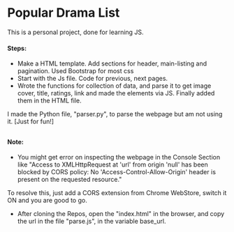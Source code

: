 # Popular Drama List

This is a personal project, done for learning JS. 
#### Steps:
 - Make a HTML template. Add sections for header, main-listing and pagination. Used Bootstrap for most css
 - Start with the Js file. Code for previous, next pages. 
 - Wrote the functions for collection of data, and parse it to get image cover, title, ratings, link and made the elements via JS. Finally added them in the HTML file.
 
 

I made the Python file, "parser.py", to parse the webpage but am not using it. [Just for fun!]
##
#### Note:
- You might get error on inspecting the webpage in the Console Section like "Access to XMLHttpRequest at 'url' from origin 'null' has been blocked by CORS policy: No 'Access-Control-Allow-Origin' header is present on the requested resource."

To resolve this, just add a CORS extension from Chrome WebStore, switch it ON and you are good to go.

- After cloning the Repos, open the "index.html" in the browser, and copy the url in the file "parse.js", in the variable base_url.
##
